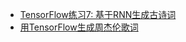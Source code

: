 * [TensorFlow练习7: 基于RNN生成古诗词](http://blog.topspeedsnail.com/archives/10542/comment-page-1#comment-755)   
* [用TensorFlow生成周杰伦歌词](http://leix.me/2016/11/28/tensorflow-lyrics-generation/)
